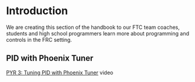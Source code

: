 Introduction
====

We are creating this section of the handbook to our FTC team coaches, students and high school programmers learn more about programming and controls in the FRC setting.

PID with Phoenix Tuner
----
[PYR 3: Tuning PID with Phoenix Tuner](https://youtu.be/ulIbSVq6PC4) video
